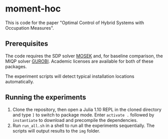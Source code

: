 # moment-hoc
This is code for the paper "Optimal Control of Hybrid Systems with Occupation Measures".

## Prerequisites
The code requires the SDP solver [MOSEK](https://www.mosek.com/) and, for baseline comparison, the MIQP solver [GUROBI](https://www.gurobi.com/). Academic licenses are available for both of these packages.

The experiment scripts will detect typical installation locations automatically.

## Running the experiments
1. Clone the repository, then open a Julia 1.10 REPL in the cloned directory and type `]` to switch to package mode. Enter `activate .` followed by `instantiate` to download and precompile the dependencies.
2. Run `run_all.sh` in a shell to run all the experiments sequentially. The scripts will output results to the `img` folder.
